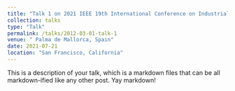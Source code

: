 ```yaml
---
title: "Talk 1 on 2021 IEEE 19th International Conference on Industrial Informatics (INDIN)"
collection: talks
type: "Talk"
permalink: /talks/2012-03-01-talk-1
venue: " Palma de Mallorca, Spain"
date: 2021-07-21
location: "San Francisco, California"
---
```


This is a description of your talk, which is a markdown files that can be all markdown-ified like any other post. Yay markdown!
